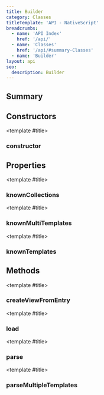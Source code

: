 ```yaml
---
title: Builder
category: Classes
titleTemplate: 'API - NativeScript'
breadcrumbs:
  - name: 'API Index'
    href: '/api/'
  - name: 'Classes'
    href: '/api/#summary-Classes'
  - name: 'Builder'
layout: api
seo:
  description: Builder
---
```


<!-- This page is auto generated, do not edit manually. -->
<!-- Run "yarn generate:api-docs" to regenerate -->

<script setup lang="ts">
  import { provide } from "vue";
  import API_DATA from "./Builder.data.json";
  
  provide('API_DATA', API_DATA);
</script>

<APIRefHierarchy v-once />

## <Heading ignore>Summary</Heading>

<APIRefSummary v-once />

## Constructors

<div class="">

<APIRef for="7507" v-once>

<template #title>

### constructor

</template>

</APIRef>

</div>

## Properties

<div class="isStatic">

<APIRef for="7489" v-once>

<template #title>

### knownCollections

</template>

</APIRef>

</div>

<div class="isStatic">

<APIRef for="7488" v-once>

<template #title>

### knownMultiTemplates

</template>

</APIRef>

</div>

<div class="isStatic">

<APIRef for="7487" v-once>

<template #title>

### knownTemplates

</template>

</APIRef>

</div>

## Methods

<div class="isStatic">

<APIRef for="7490" v-once>

<template #title>

### createViewFromEntry

</template>

</APIRef>

</div>

<div class="isStatic">

<APIRef for="7501" v-once>

<template #title>

### load

</template>

</APIRef>

</div>

<div class="isStatic">

<APIRef for="7493" v-once>

<template #title>

### parse

</template>

</APIRef>

</div>

<div class="isStatic">

<APIRef for="7497" v-once>

<template #title>

### parseMultipleTemplates

</template>

</APIRef>

</div>
